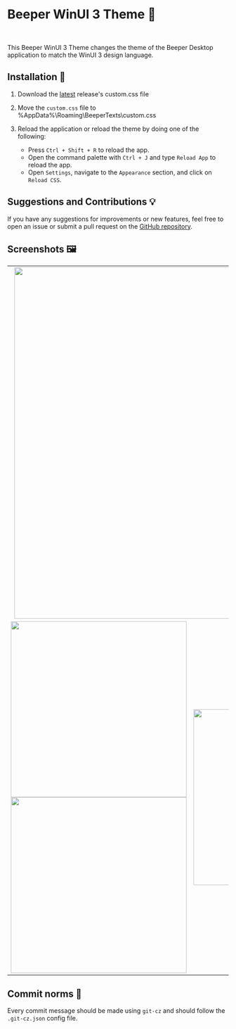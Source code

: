 # Beeper WinUI 3 Theme 🎨

</br>

This Beeper WinUI 3 Theme changes the theme of the Beeper Desktop application to match the WinUI 3 design language.

## Installation 🚀

1. Download the [latest](https://github.com/highesttt/Beeper-WinUI-Theme/releases/latest) release's custom.css file

2. Move the `custom.css` file to %AppData%\Roaming\BeeperTexts\custom.css

3. Reload the application or reload the theme by doing one of the following:

    - Press `Ctrl + Shift + R` to reload the app.
    - Open the command palette with `Ctrl + J` and type `Reload App` to reload the app.
    - Open `Settings`, navigate to the `Appearance` section, and click on `Reload CSS`.

## Suggestions and Contributions 💡

If you have any suggestions for improvements or new features, feel free to open an issue or submit a pull request on the [GitHub repository](https://github.com/highesttt/Beeper-WinUI-Theme).

## Screenshots 🖼️

<table>
  <tr>
    <td colspan="3" align="center">
      <img src="https://github.com/user-attachments/assets/07a75772-f05f-4552-b2c7-906ccb4aecec" width="800" />
    </td>
  </tr>
  <tr>
    <td align="center">
      <div>
        <img src="https://github.com/user-attachments/assets/cb2473e3-ba7e-45aa-99a2-e4689a3a1cbd" width="400" />
      </div>
      <div>
        <img src="https://github.com/user-attachments/assets/b9b6099e-0c44-4ae4-9905-c368b2696df5" width="400" />
      </div>
    </td>
    <td align="center">
      <img src="https://github.com/user-attachments/assets/05a02977-68a4-4cfe-96e7-aa644a409361" width="400" />
    </td>
  </tr>
</table>

## Commit norms 📝

Every commit message should be made using `git-cz` and should follow the `.git-cz.json` config file.
